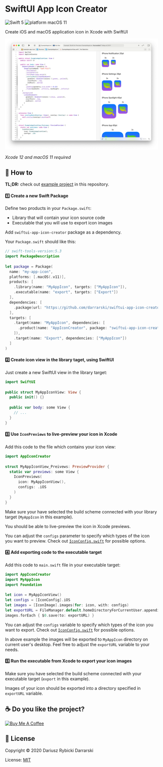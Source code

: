 # SwiftUI App Icon Creator

![Swift 5](https://img.shields.io/badge/swift-5-orange.svg)
![platform macOS 11](https://img.shields.io/badge/platform-macOS%2011-blue.svg)

Create iOS and macOS application icon in Xcode with SwiftUI

![Creating app icon in Xcode - screenshot](screenshot_1.png)

*Xcode 12 and macOS 11 required*

## 📝 How to

**TL;DR:** check out [example project](Example) in this repository.

#### 1️⃣ Create a new Swift Package

Define two products in your `Package.swift`:

- Library that will contain your icon source code
- Executable that you will use to export icon images

Add `swiftui-app-icon-creator` package as a dependency.

Your `Package.swift` should like this:

```swift
// swift-tools-version:5.3
import PackageDescription

let package = Package(
  name: "my-app-icon",
  platforms: [.macOS(.v11)],
  products: [
    .library(name: "MyAppIcon", targets: ["MyAppIcon"]),
    .executable(name: "export", targets: ["Export"])
  ],
  dependencies: [
    .package(url: "https://github.com/darrarski/swiftui-app-icon-creator.git", from: "1.0.0")
  ],
  targets: [
    .target(name: "MyAppIcon", dependencies: [
      .product(name: "AppIconCreator", package: "swiftui-app-icon-creator")
    ]),
    .target(name: "Export", dependencies: ["MyAppIcon"])
  ]
)
```

#### 2️⃣ Create icon view in the library taget, using SwiftUI

Just create a new SwiftUI view in the library target:

```swift
import SwiftUI

public struct MyAppIconView: View {
  public init() {}

  public var body: some View {
    // ...  
  }
}
```

#### 3️⃣ Use `IconPreviews` to live-preview your icon in Xcode

Add this code to the file which contains your icon view:

```swift
import AppIconCreator

struct MyAppIconView_Preivews: PreviewProvider {
  static var previews: some View {
    IconPreviews(
      icon: MyAppIconView(),
      configs: .iOS
    )
  }
}
```

Make sure your have selected the build scheme connected with your library target (`MyAppIcon` in this example).

You should be able to live-preview the icon in Xcode previews.

You can adjust the `configs` parameter to specify which types of the icon you want to preview. Check out [`IconConfig.swift`](Sources/AppIconCreator/IconConfig.swift) for possible options.

#### 4️⃣ Add exporting code to the executable target

Add this code to `main.swift` file in your executable target:

```swift
import AppIconCreator
import MyAppIcon
import Foundation

let icon = MyAppIconView()
let configs = [IconConfig].iOS
let images = [IconImage].images(for: icon, with: configs)
let exportURL = FileManager.default.homeDirectoryForCurrentUser.appendingPathComponent("Desktop").appendingPathComponent("MyAppIcon")
images.forEach { $0.save(to: exportURL) }
```

You can adjust the `configs` variable to specify which types of the icon you want to export. Check out [`IconConfig.swift`](Sources/AppIconCreator/IconConfig.swift) for possible options.

In above example the images will be exported to `MyAppIcon` directory on current user's desktop. Feel free to adjust the `exportURL` variable to your needs.

#### 5️⃣ Run the executable from Xcode to export your icon images

Make sure you have selected the build scheme connected with your executable target (`export` in this example).

Images of your icon should be exported into a directory specified in `exportURL` variable.

## ☕️ Do you like the project?

<a href="https://www.buymeacoffee.com/darrarski" target="_blank"><img src="https://cdn.buymeacoffee.com/buttons/v2/default-yellow.png" alt="Buy Me A Coffee" height="60" width="217" style="height: 60px !important;width: 217px !important;" ></a>

## 📄 License

Copyright © 2020 Dariusz Rybicki Darrarski

License: [MIT](LICENSE)
